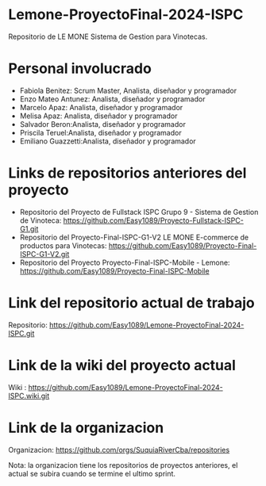 # Lemone-ProyectoFinal-2024-ISPC
Repositorio de LE MONE Sistema de Gestion para Vinotecas.

# Personal involucrado

* Fabiola Benitez: Scrum Master, Analista, diseñador y programador
* Enzo Mateo Antunez: Analista, diseñador y programador
* Marcelo Apaz: Analista, diseñador y programador
* Melisa Apaz: Analista, diseñador y programador
* Salvador Beron:Analista, diseñador y programador
* Priscila Teruel:Analista, diseñador y programador 
* Emiliano Guazzetti:Analista, diseñador y programador 

# Links de repositorios anteriores del proyecto
* Repositorio del Proyecto de Fullstack ISPC Grupo 9 - Sistema de Gestion de Vinoteca: https://github.com/Easy1089/Proyecto-Fullstack-ISPC-G1.git
* Repositorio del Proyecto-Final-ISPC-G1-V2 LE MONE E-commerce de productos para Vinotecas: https://github.com/Easy1089/Proyecto-Final-ISPC-G1-V2.git
* Repositorio del Proyecto Proyecto-Final-ISPC-Mobile - Lemone: https://github.com/Easy1089/Proyecto-Final-ISPC-Mobile

# Link del repositorio actual de trabajo
Repositorio: https://github.com/Easy1089/Lemone-ProyectoFinal-2024-ISPC.git

# Link de la wiki del proyecto actual
Wiki : https://github.com/Easy1089/Lemone-ProyectoFinal-2024-ISPC.wiki.git

# Link de la organizacion
Organizacion: https://github.com/orgs/SuquiaRiverCba/repositories

Nota: la organizacion tiene los repositorios de proyectos anteriores, el actual se subira cuando se termine el ultimo sprint.
